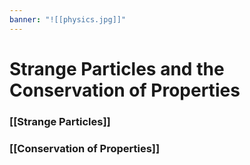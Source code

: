 ```yaml
---
banner: "![[physics.jpg]]"
---
```

# Strange Particles and the Conservation of Properties

### [[Strange Particles]]

### [[Conservation of Properties]]
